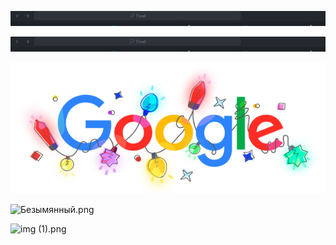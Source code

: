 
![img](/img.png)


![img](../../../img.png)


![img](google.png)



![Безымянный.png](docs\imgs\Безымянныйdcm7F09PeB.png) 

![img (1).png](docs\imgs\img%20(1)5k5tgZ08mg.png) 
